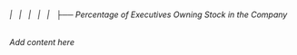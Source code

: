 ###### |   |   |   |   |   ├── Percentage of Executives Owning Stock in the Company

*Add content here*